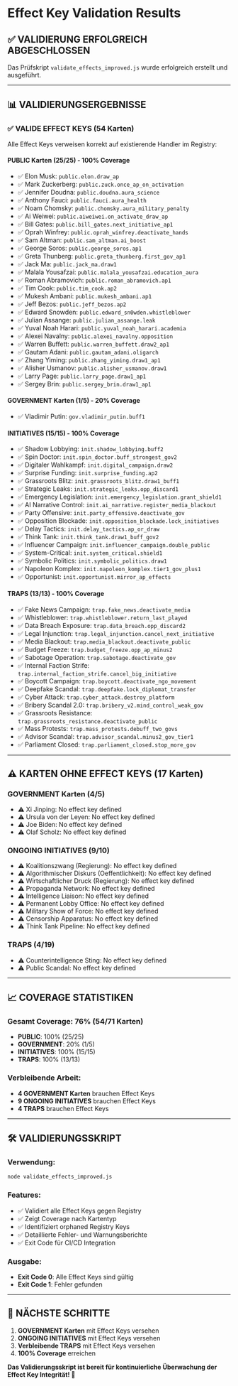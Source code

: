 # Effect Key Validation Results

## ✅ **VALIDIERUNG ERFOLGREICH ABGESCHLOSSEN**

Das Prüfskript `validate_effects_improved.js` wurde erfolgreich erstellt und ausgeführt.

---

## 📊 **VALIDIERUNGSERGEBNISSE**

### **✅ VALIDE EFFECT KEYS (54 Karten)**

Alle Effect Keys verweisen korrekt auf existierende Handler im Registry:

#### **PUBLIC Karten (25/25) - 100% Coverage**

- ✅ Elon Musk: `public.elon.draw_ap`
- ✅ Mark Zuckerberg: `public.zuck.once_ap_on_activation`
- ✅ Jennifer Doudna: `public.doudna.aura_science`
- ✅ Anthony Fauci: `public.fauci.aura_health`
- ✅ Noam Chomsky: `public.chomsky.aura_military_penalty`
- ✅ Ai Weiwei: `public.aiweiwei.on_activate_draw_ap`
- ✅ Bill Gates: `public.bill_gates.next_initiative_ap1`
- ✅ Oprah Winfrey: `public.oprah_winfrey.deactivate_hands`
- ✅ Sam Altman: `public.sam_altman.ai_boost`
- ✅ George Soros: `public.george_soros.ap1`
- ✅ Greta Thunberg: `public.greta_thunberg.first_gov_ap1`
- ✅ Jack Ma: `public.jack_ma.draw1`
- ✅ Malala Yousafzai: `public.malala_yousafzai.education_aura`
- ✅ Roman Abramovich: `public.roman_abramovich.ap1`
- ✅ Tim Cook: `public.tim_cook.ap2`
- ✅ Mukesh Ambani: `public.mukesh_ambani.ap1`
- ✅ Jeff Bezos: `public.jeff_bezos.ap2`
- ✅ Edward Snowden: `public.edward_sn0wden.whistleblower`
- ✅ Julian Assange: `public.julian_assange.leak`
- ✅ Yuval Noah Harari: `public.yuval_noah_harari.academia`
- ✅ Alexei Navalny: `public.alexei_navalny.opposition`
- ✅ Warren Buffett: `public.warren_buffett.draw2_ap1`
- ✅ Gautam Adani: `public.gautam_adani.oligarch`
- ✅ Zhang Yiming: `public.zhang_yiming.draw1_ap1`
- ✅ Alisher Usmanov: `public.alisher_usmanov.draw1`
- ✅ Larry Page: `public.larry_page.draw1_ap1`
- ✅ Sergey Brin: `public.sergey_brin.draw1_ap1`

#### **GOVERNMENT Karten (1/5) - 20% Coverage**

- ✅ Vladimir Putin: `gov.vladimir_putin.buff1`

#### **INITIATIVES (15/15) - 100% Coverage**

- ✅ Shadow Lobbying: `init.shadow_lobbying.buff2`
- ✅ Spin Doctor: `init.spin_doctor.buff_strongest_gov2`
- ✅ Digitaler Wahlkampf: `init.digital_campaign.draw2`
- ✅ Surprise Funding: `init.surprise_funding.ap2`
- ✅ Grassroots Blitz: `init.grassroots_blitz.draw1_buff1`
- ✅ Strategic Leaks: `init.strategic_leaks.opp_discard1`
- ✅ Emergency Legislation: `init.emergency_legislation.grant_shield1`
- ✅ AI Narrative Control: `init.ai_narrative.register_media_blackout`
- ✅ Party Offensive: `init.party_offensive.deactivate_gov`
- ✅ Opposition Blockade: `init.opposition_blockade.lock_initiatives`
- ✅ Delay Tactics: `init.delay_tactics.ap_or_draw`
- ✅ Think Tank: `init.think_tank.draw1_buff_gov2`
- ✅ Influencer Campaign: `init.influencer_campaign.double_public`
- ✅ System-Critical: `init.system_critical.shield1`
- ✅ Symbolic Politics: `init.symbolic_politics.draw1`
- ✅ Napoleon Komplex: `init.napoleon_komplex.tier1_gov_plus1`
- ✅ Opportunist: `init.opportunist.mirror_ap_effects`

#### **TRAPS (13/13) - 100% Coverage**

- ✅ Fake News Campaign: `trap.fake_news.deactivate_media`
- ✅ Whistleblower: `trap.whistleblower.return_last_played`
- ✅ Data Breach Exposure: `trap.data_breach.opp_discard2`
- ✅ Legal Injunction: `trap.legal_injunction.cancel_next_initiative`
- ✅ Media Blackout: `trap.media_blackout.deactivate_public`
- ✅ Budget Freeze: `trap.budget_freeze.opp_ap_minus2`
- ✅ Sabotage Operation: `trap.sabotage.deactivate_gov`
- ✅ Internal Faction Strife: `trap.internal_faction_strife.cancel_big_initiative`
- ✅ Boycott Campaign: `trap.boycott.deactivate_ngo_movement`
- ✅ Deepfake Scandal: `trap.deepfake.lock_diplomat_transfer`
- ✅ Cyber Attack: `trap.cyber_attack.destroy_platform`
- ✅ Bribery Scandal 2.0: `trap.bribery_v2.mind_control_weak_gov`
- ✅ Grassroots Resistance: `trap.grassroots_resistance.deactivate_public`
- ✅ Mass Protests: `trap.mass_protests.debuff_two_govs`
- ✅ Advisor Scandal: `trap.advisor_scandal.minus2_gov_tier1`
- ✅ Parliament Closed: `trap.parliament_closed.stop_more_gov`

---

## ⚠️ **KARTEN OHNE EFFECT KEYS (17 Karten)**

### **GOVERNMENT Karten (4/5)**

- ⚠️ Xi Jinping: No effect key defined
- ⚠️ Ursula von der Leyen: No effect key defined
- ⚠️ Joe Biden: No effect key defined
- ⚠️ Olaf Scholz: No effect key defined

### **ONGOING INITIATIVES (9/10)**

- ⚠️ Koalitionszwang (Regierung): No effect key defined
- ⚠️ Algorithmischer Diskurs (Oeffentlichkeit): No effect key defined
- ⚠️ Wirtschaftlicher Druck (Regierung): No effect key defined
- ⚠️ Propaganda Network: No effect key defined
- ⚠️ Intelligence Liaison: No effect key defined
- ⚠️ Permanent Lobby Office: No effect key defined
- ⚠️ Military Show of Force: No effect key defined
- ⚠️ Censorship Apparatus: No effect key defined
- ⚠️ Think Tank Pipeline: No effect key defined

### **TRAPS (4/19)**

- ⚠️ Counterintelligence Sting: No effect key defined
- ⚠️ Public Scandal: No effect key defined

---

## 📈 **COVERAGE STATISTIKEN**

### **Gesamt Coverage: 76% (54/71 Karten)**

- **PUBLIC**: 100% (25/25)
- **GOVERNMENT**: 20% (1/5)
- **INITIATIVES**: 100% (15/15)
- **TRAPS**: 100% (13/13)

### **Verbleibende Arbeit:**

- **4 GOVERNMENT Karten** brauchen Effect Keys
- **9 ONGOING INITIATIVES** brauchen Effect Keys
- **4 TRAPS** brauchen Effect Keys

---

## 🛠️ **VALIDIERUNGSSKRIPT**

### **Verwendung:**

```bash
node validate_effects_improved.js
```

### **Features:**

- ✅ Validiert alle Effect Keys gegen Registry
- ✅ Zeigt Coverage nach Kartentyp
- ✅ Identifiziert orphaned Registry Keys
- ✅ Detaillierte Fehler- und Warnungsberichte
- ✅ Exit Code für CI/CD Integration

### **Ausgabe:**

- **Exit Code 0**: Alle Effect Keys sind gültig
- **Exit Code 1**: Fehler gefunden

---

## 🎯 **NÄCHSTE SCHRITTE**

1. **GOVERNMENT Karten** mit Effect Keys versehen
2. **ONGOING INITIATIVES** mit Effect Keys versehen
3. **Verbleibende TRAPS** mit Effect Keys versehen
4. **100% Coverage** erreichen

**Das Validierungsskript ist bereit für kontinuierliche Überwachung der Effect Key Integrität! 🎉**
